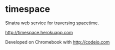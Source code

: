 timespace
=========

Sinatra web service for traversing spacetime.

http://timespace.herokuapp.com

Developed on Chromebook with http://codeio.com
